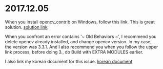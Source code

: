 # 2017.12.05 <br>
When you install opencv_contrib on Windows, follow this link. This is great solution.
[solution link](https://gist.github.com/SSARCandy/fc960d8905330ac695e71e3f3807ce3d)

When you confront an error contains '~ Old Behaviors ~', I recommend you delete opencv already installed, and change opencv version.
In my case, the version was 3.3.1.
And I also recommend you when you follow the upper link process, before doing 3., do Build with EXTRA MODULES earlier.

I also link my korean document for this issue.
[korean document](http://nostresss12.blog.me/221155699656)
